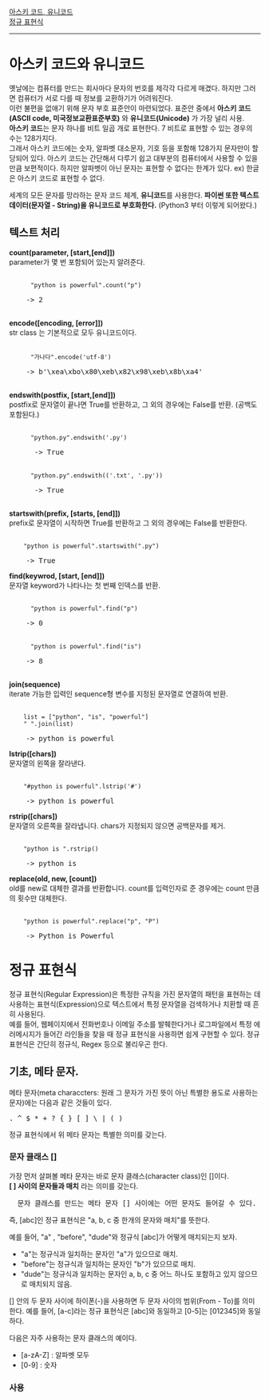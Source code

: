 
[아스키 코드, 유니코드](#아스키-코드와-유니코드)   
[정규 표현식](#정규-표현식)   
   
   
---------------------------------

# 아스키 코드와 유니코드
옛날에는 컴퓨터를 만드는 회사마다 문자의 번호를 제각각 다르게 매겼다. 하지만 그러면 컴퓨터가 서로 다를 때 정보를 교환하기가 어려워진다.      
이런 불편을 없애기 위해 문자 부호 표준안이 마련되었다. 표준안 중에서 **아스키 코드(ASCII code, 미국정보교환표준부호)** 와 **유니코드(Unicode)** 가 가장 널리 사용.   
**아스키 코드**는 문자 하나를 비트 일곱 개로 표현한다. 7 비트로 표현할 수 있는 경우의 수는 128가지다.   
그래서 아스키 코드에는 숫자, 알파벳 대소문자, 기호 등을 포함해 128가지 문자만이 할당되어 있다. 아스키 코드는 간단해서 다루기 쉽고 대부분의 컴퓨터에서 사용할 수 있을만큼 보편적이다. 하지만 알파벳이 아닌 문자는 표현할 수 없다는 한계가 있다. ex) 한글은 아스키 코드로 표현할 수 없다.   
   
세계의 모든 문자를 망라하는 문자 코드 체계, **유니코드**를 사용한다. **파이썬 또한 텍스트 데이터(문자열 - String)을 유니코드로 부호화한다.** (Python3 부터 이렇게 되어왔다.)   
   
## 텍스트 처리
   
**count(parameter, [start,[end]])**   
  parameter가 몇 번 포함되어 있는지 알려준다. 
  <pre>
    <code>
      "python is powerful".count("p")
    </code>
    -> 2
  </pre>

**encode([encoding, [error]])**   
  str class 는 기본적으로 모두 유니코드이다.
  <pre>
    <code>
      "가나다".encode('utf-8')
    </code>
    -> b'\xea\xbo\x80\xeb\x82\x98\xeb\x8b\xa4'
  </pre>
   
**endswith(postfix, [start,[end]])**   
  postfix로 문자열이 끝나면 True를 반환하고, 그 외의 경우에는 False를 반환. (공백도 포함된다.)   
  <pre>
    <code>
      "python.py".endswith('.py')
    </code>
      -> True
      
    <code>
      "python.py".endswith(('.txt', '.py'))
    </code>
      -> True
  </pre>

**startswith(prefix, [starts, [end]])**   
prefix로 문자열이 시작하면 True를 반환하고 그 외의 경우에는 False를 반환한다.    

<pre>
  <code>
    "python is powerful".startswith(".py")
  </code>
    -> True
</pre>


**find(keywrod, [start, [end]])**   
문자열 keyword가 나타나는 첫 번째 인덱스를 반환.

  <pre>
    <code>
      "python is powerful".find("p")
    </code>
    -> 0
    
    <code>
      "python is powerful".find("is")
    </code>
    -> 8
 </pre>
   
**join(sequence)**   
iterate 가능한 입력인 sequence형 변수를 지정된 문자열로 연결하여 반환.   
   
<pre>
  <code>
    list = ["python", "is", "powerful"]
    " ".join(list)
  </code>
    -> python is powerful
</pre>
      
**lstrip([chars])**   
문자열의 왼쪽을 잘라낸다.   

<pre>
  <code>
    "#python is powerful".lstrip('#')
  </code>
    -> python is powerful
</pre>
   
**rstrip([chars])**   
문자열의 오른쪽을 잘라냅니다. chars가 지정되지 않으면 공백문자를 제거.   

<pre>
  <code>
    "python is ".rstrip()
  </code>
    -> python is
</pre>
   
**replace(old, new, [count])**   
old를 new로 대체한 결과를 반환합니다. count를 입력인자로 준 경우에는 count 만큼의 횟수만 대체한다.   

<pre>
  <code>
    "python is powerful".replace("p", "P")
  </code>
    -> Python is Powerful
</pre>


# 정규 표현식
정규 표현식(Regular Expression)은 특정한 규칙을 가진 문자열의 패턴을 표현하는 데 사용하는 표현식(Expression)으로 텍스트에서 특정 문자열을 검색하거나 치환할 때 흔히 사용된다.   
예를 들어, 웹페이지에서 전화번호나 이메일 주소를 발췌한다거나 로그파일에서 특정 에러메시지가 들어간 라인들을 찾을 때 정규 표현식을 사용하면 쉽게 구현할 수 있다. 정규 표현식은 간단히 정규식, Regex 등으로 불리우곤 한다.
   
## 기초, 메타 문자.   
메타 문자(meta characcters: 원래 그 문자가 가진 뜻이 아닌 특별한 용도로 사용하는 문자)에는 다음과 같은 것들이 있다.   
      
<pre>
. ^ $ * + ? { } [ ] \ | ( )
</pre>
정규 표현식에서 위 메타 문자는 특별한 의미를 갖는다.   
   
### 문자 클래스 []   
가장 먼저 살펴볼 메타 문자는 바로 문자 클래스(character class)인 []이다.   
**[ ] 사이의 문자들과 매치** 라는 의미를 갖는다.   

<pre>
  문자 클래스를 만드는 메타 문자 [] 사이에는 어떤 문자도 들어갈 수 있다.  
</pre> 
   
즉, [abc]인 정규 표현식은 "a, b, c 중 한개의 문자와 매치"를 뜻한다.   
   
예를 들어, "a" , "before", "dude"와 정규식 [abc]가 어떻게 매치되는지 보자.   

  * "a"는 정규식과 일치하는 문자인 "a"가 있으므로 매치.   
  * "before"는 정규식과 일치하는 문자인 "b"가 있으므로 매치.
  * "dude"는 정규식과 일치하는 문자인 a, b, c 중 어느 하나도 포함하고 있지 않으므로 매치되지 않음.   
  
[] 안의 두 문자 사이에 하이폰(-)을 사용하면 두 문자 사이의 범위(From - To)를 의미한다. 예를 들어, [a-c]라는 정규 표현식은 [abc]와 동일하고 [0-5]는 [012345]와 동일하다.   
   
다음은 자주 사용하는 문자 클래스의 예이다.   
  * [a-zA-Z] : 알파벳 모두   
  * [0-9] : 숫자   
   



### 사용 
